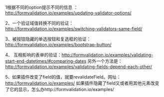 1根据不同的option提示不同的信息
：http://formvalidation.io/examples/updating-validator-options/

2、一个验证域值转换不同的验证：http://formvalidation.io/examples/switching-validators-same-field/

3、被按钮隐藏的单选按钮和复选框的验证：http://formvalidation.io/examples/bootstrap-button/

4、
   互相影响的表单的验证：http://formvalidation.io/examples/validating-start-end-datetimes/#comparing-dates
   另外一个方法是：http://formvalidation.io/examples/validating-fields-depend-each-other/

5、如果插件改变了field的值，就要revalidateField。网址：http://formvalidation.io/examples/
如果插件隐藏了field又或者用其他元素改变了它的显示，怎么办http://formvalidation.io/examples/
